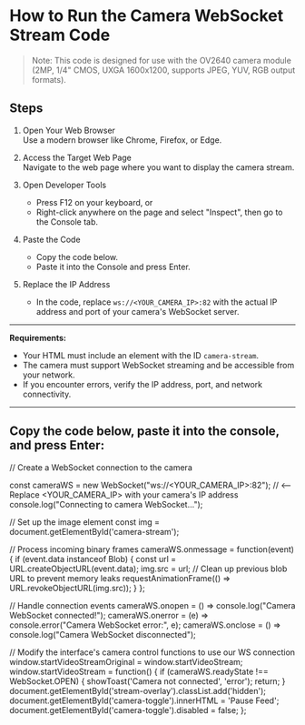 # How to Run the Camera WebSocket Stream Code

> Note: This code is designed for use with the OV2640 camera module (2MP, 1/4" CMOS, UXGA 1600x1200, supports JPEG, YUV, RGB output formats).

## Steps

1. Open Your Web Browser  
   Use a modern browser like Chrome, Firefox, or Edge.

2. Access the Target Web Page  
   Navigate to the web page where you want to display the camera stream.

3. Open Developer Tools  
   - Press F12 on your keyboard, or  
   - Right-click anywhere on the page and select "Inspect", then go to the Console tab.

4. Paste the Code  
   - Copy the code below.
   - Paste it into the Console and press Enter.

5. Replace the IP Address  
   - In the code, replace `ws://<YOUR_CAMERA_IP>:82` with the actual IP address and port of your camera's WebSocket server.


---

**Requirements:**  
- Your HTML must include an element with the ID `camera-stream`.
- The camera must support WebSocket streaming and be accessible from your network.
- If you encounter errors, verify the IP address, port, and network connectivity.

---


## Copy the code below, paste it into the console, and press Enter:

// Create a WebSocket connection to the camera

const cameraWS = new WebSocket("ws://<YOUR_CAMERA_IP>:82"); // <-- Replace <YOUR_CAMERA_IP> with your camera's IP address
console.log("Connecting to camera WebSocket...");

// Set up the image element 
const img = document.getElementById('camera-stream');

// Process incoming binary frames
cameraWS.onmessage = function(event) {
  if (event.data instanceof Blob) {
    const url = URL.createObjectURL(event.data);
    img.src = url;
    // Clean up previous blob URL to prevent memory leaks
    requestAnimationFrame(() => URL.revokeObjectURL(img.src));
  }
};

// Handle connection events
cameraWS.onopen = () => console.log("Camera WebSocket connected!");
cameraWS.onerror = (e) => console.error("Camera WebSocket error:", e);
cameraWS.onclose = () => console.log("Camera WebSocket disconnected");

// Modify the interface's camera control functions to use our WS connection
window.startVideoStreamOriginal = window.startVideoStream;
window.startVideoStream = function() {
  if (cameraWS.readyState !== WebSocket.OPEN) {
    showToast('Camera not connected', 'error');
    return;
  }
  document.getElementById('stream-overlay').classList.add('hidden');
  document.getElementById('camera-toggle').innerHTML = '<i class="fas fa-pause"></i><span>Pause Feed</span>';
  document.getElementById('camera-toggle').disabled = false;
};
